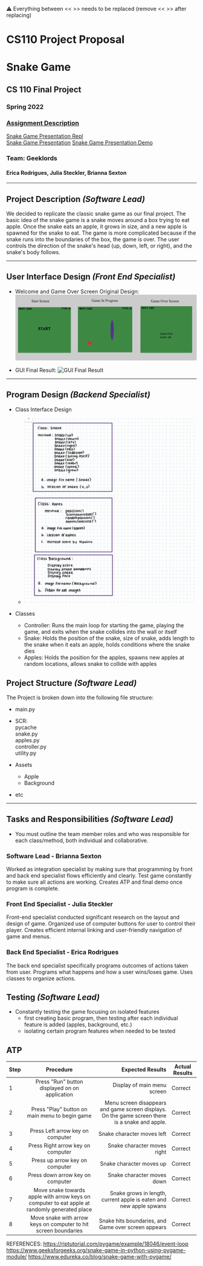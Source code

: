 :warning: Everything between << >> needs to be replaced (remove << >> after replacing)
# CS110 Project Proposal
# Snake Game
## CS 110 Final Project
### Spring 2022
### [Assignment Description](https://docs.google.com/document/d/1H4R6yLL7som1lglyXWZ04RvTp_RvRFCCBn6sqv-82ps/edit#)

[Snake Game Presentation Repl](https://replit.com/@Brianna-OO/final-project-cs-geeklords#main.py) \
[Snake Game Presentation](https://docs.google.com/presentation/d/1KRhsGmiyhKvFk8tZsDDbPL1Xe0GopRUtqusd4xfNnnM/edit#slide=id.g11bf020bd32_0_0)
[Snake Game Presentation Demo](assests/ProjectDemo.mp4)

### Team: Geeklords
#### Erica Rodrigues, Julia Steckler, Brianna Sexton

***

## Project Description *(Software Lead)*

We decided to replicate the classic snake game as our final project. The basic idea of the snake game is a snake moves around a box trying to eat apple. Once the snake eats an apple, it grows in size, and a new apple is spawned for the snake to eat. The game is more complicated because if the snake runs into the boundaries of the box, the game is over. The user controls the direction of the snake's head (up, down, left, or right), and the snake's body follows.

***    

## User Interface Design *(Front End Specialist)*

*  Welcome and Game Over Screen Original Design:
  ![GUIOriginalDesign](assets/GUI.png)

* GUI Final Result:
  ![GUI Final Result](assets/GUIFinalResult.png)

***        

## Program Design *(Backend Specialist)*
 
* Class Interface Design
    * ![ClassDiagrams](assets/ClassDiagrams.png)

* Classes 
  * Controller: Runs the main loop for starting the game, playing the game, and exits when the snake collides into the wall or itself
  * Snake: Holds the position of the snake, size of snake, adds length to the snake when it eats an apple, holds conditions where the snake dies
  * Apples: Holds the position for the apples, spawns new apples at random locations, allows snake to collide with apples


## Project Structure *(Software Lead)*

The Project is broken down into the following file structure:

* main.py
* SCR: \
  pycache \
  snake.py \
  apples.py \
  controller.py \
  utility.py
  
    
  
* Assets
    * Apple
    * Background
* etc
***

## Tasks and Responsibilities *(Software Lead)*

   * You must outline the team member roles and who was responsible for each class/method, both individual and collaborative.

### Software Lead - Brianna Sexton

Worked as integration specialist by making sure that programming by front and back end specialist flows efficiently and clearly. Test game constantly to make sure all actions are working. Creates ATP and final demo once program is complete.

### Front End Specialist - Julia Steckler

Front-end specialist conducted significant research on the layout and design of game. Organized use of computer buttons for user to control their player. Creates efficient internal linking and user-friendly navigation of game and menus.

### Back End Specialist - Erica Rodrigues

The back end specialist specifically programs outcomes of actions taken from user. Programs what happens and how a user wins/loses game. Uses classes to organize actions.

## Testing *(Software Lead)*

* Constantly testing the game focusing on isolated features
    * first creating basic program, then testing after each individual feature is added (apples, background, etc.)
    * isolating certain program features when needed to be tested

## ATP
|Step|Procedure|Expected Results|Actual Results| 
|-------|:-------------:| -----------------:| -------------- |
|1|Press "Run" button displayed on on application|Display of main menu screen|Correct|
|2| Press "Play" button on main menu to begin game|Menu screen disappears and game screen displays. On the game screen there is a snake and apple.|Correct |
|3| Press Left arrow key on computer| Snake character moves left|Correct|
|4| Press Right arrow key on computer| Snake character moves right|Correct |
|5| Press up arrow key on computer| Snake character moves up|Correct |
|6| Press down arrow key on computer| Snake character moves down|Correct| 
|7| Move snake towards apple with arrow keys on computer to eat apple at randomly generated place| Snake grows in length, current apple is eaten and new apple spwans|Correct| 
|8| Move snake with arrow keys on computer to hit screen boundaries| Snake hits boundaries, and Game over screen appears|Correct|

REFERENCES:
https://riptutorial.com/pygame/example/18046/event-loop
https://www.geeksforgeeks.org/snake-game-in-python-using-pygame-module/
https://www.edureka.co/blog/snake-game-with-pygame/